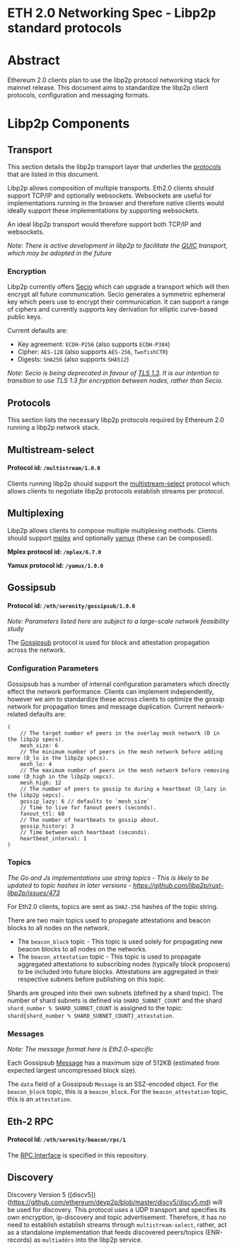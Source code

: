 ETH 2.0 Networking Spec - Libp2p standard protocols
===

# Abstract

Ethereum 2.0 clients plan to use the libp2p protocol networking stack for
mainnet release. This document aims to standardize the libp2p client protocols,
configuration and messaging formats.

# Libp2p Components 

## Transport

This section details the libp2p transport layer that underlies the
[protocols](#protocols) that are listed in this document.

Libp2p allows composition of multiple transports. Eth2.0 clients should support
TCP/IP and optionally websockets. Websockets are useful for implementations
running in the browser and therefore native clients would ideally support these implementations 
by supporting websockets.

An ideal libp2p transport would therefore support both TCP/IP and websockets.

*Note: There is active development in libp2p to facilitate the
[QUIC](https://github.com/libp2p/go-libp2p-quic-transport) transport, which may
be adopted in the future*

### Encryption

Libp2p currently offers [Secio](https://github.com/libp2p/specs/pull/106) which
can upgrade a transport which will then encrypt all future communication. Secio
generates a symmetric ephemeral key which peers use to encrypt their
communication. It can support a range of ciphers and currently supports key
derivation for elliptic curve-based public keys.

Current defaults are:
- Key agreement: `ECDH-P256` (also supports `ECDH-P384`)
- Cipher: `AES-128` (also supports `AES-256`, `TwofishCTR`)
- Digests: `SHA256` (also supports `SHA512`)

*Note: Secio is being deprecated in favour of [TLS
1.3](https://github.com/libp2p/specs/blob/master/tls/tls.md). It is our
intention to transition to use TLS 1.3 for encryption between nodes, rather
than Secio.*


## Protocols

This section lists the necessary libp2p protocols required by Ethereum 2.0
running a libp2p network stack.

## Multistream-select

#### Protocol id: `/multistream/1.0.0`

Clients running libp2p should support the
[multistream-select](https://github.com/multiformats/multistream-select/)
protocol which allows clients to negotiate libp2p protocols establish streams
per protocol.

## Multiplexing

Libp2p allows clients to compose multiple multiplexing methods. Clients should
support [mplex](https://github.com/libp2p/specs/tree/master/mplex) and
optionally [yamux](https://github.com/hashicorp/yamux/blob/master/spec.md)
(these can be composed).

**Mplex protocol id: `/mplex/6.7.0`**

**Yamux protocol id: `/yamux/1.0.0`**

## Gossipsub

#### Protocol id: `/eth/serenity/gossipsub/1.0.0`

*Note: Parameters listed here are subject to a large-scale network feasibility
study*

The [Gossipsub](https://github.com/libp2p/specs/tree/master/pubsub/gossipsub)
protocol is used for block and attestation propagation across the
network.

### Configuration Parameters

Gossipsub has a number of internal configuration parameters which directly
effect the network performance.  Clients can implement independently, however
we aim to standardize these across clients to optimize the gossip network for
propagation times and message duplication. Current network-related defaults are:

```
(
	// The target number of peers in the overlay mesh network (D in the libp2p specs).
	mesh_size: 6
	// The minimum number of peers in the mesh network before adding more (D_lo in the libp2p specs).
	mesh_lo: 4
	// The maximum number of peers in the mesh network before removing some (D_high in the libp2p sepcs).
	mesh_high: 12
	// The number of peers to gossip to during a heartbeat (D_lazy in the libp2p sepcs).
	gossip_lazy: 6 // defaults to `mesh_size`
	// Time to live for fanout peers (seconds).
	fanout_ttl: 60
	// The number of heartbeats to gossip about.
	gossip_history: 3
	// Time between each heartbeat (seconds).
	heartbeat_interval: 1
)
```

### Topics

*The Go and Js implementations use string topics - This is likely to be
updated to topic hashes in later versions - https://github.com/libp2p/rust-libp2p/issues/473*

For Eth2.0 clients, topics are sent as `SHA2-256` hashes of the topic string.

There are two main topics used to propagate attestations and beacon blocks to
all nodes on the network.

- The `beacon_block` topic - This topic is used solely for propagating new
	beacon blocks to all nodes on the networks.
- The `beacon_attestation` topic - This topic is used to propagate
	aggregated attestations to subscribing nodes (typically block proposers) to
	be included into future blocks. Attestations are aggregated in their
	respective subnets before publishing on this topic.

Shards are grouped into their own subnets (defined by a shard topic). The
number of shard subnets is defined via `SHARD_SUBNET_COUNT` and the shard
`shard_number % SHARD_SUBNET_COUNT` is assigned to the topic:
`shard{shard_number % SHARD_SUBNET_COUNT}_attestation`.

### Messages

*Note: The message format here is Eth2.0-specific*

Each Gossipsub
[Message](https://github.com/libp2p/go-libp2p-pubsub/blob/master/pb/rpc.proto#L17-L24)
has a maximum size of 512KB (estimated from expected largest uncompressed block
size).

The `data` field of a Gossipsub `Message` is an SSZ-encoded object. For the `beacon_block` topic,
this is a `beacon_block`. For the `beacon_attestation` topic, this is
an `attestation`.

## Eth-2 RPC

#### Protocol Id: `/eth/serenity/beacon/rpc/1`

The [RPC Interface](./rpc-interface.md) is specified in this repository.

## Discovery

Discovery Version 5
([discv5])(https://github.com/ethereum/devp2p/blob/master/discv5/discv5.md)
will be used for discovery. This protocol uses a UDP transport and specifies
its own encryption, ip-discovery and topic advertisement. Therefore, it has no
need to establish establish streams through `multistream-select`, rather, act
as a standalone implementation that feeds discovered peers/topics (ENR-records) as
`multiaddrs` into the libp2p service.

